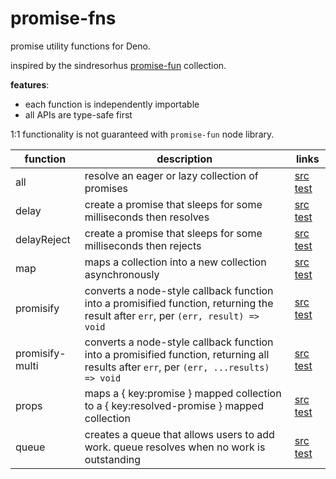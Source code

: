 # promise-fns

promise utility functions for Deno.

inspired by the sindresorhus
[promise-fun](https://github.com/sindresorhus/promise-fun) collection.

**features**:

- each function is independently importable
- all APIs are type-safe first

1:1 functionality is not guaranteed with `promise-fun` node library.

<!-- LINKS-START -->
<!-- this table is auto-generated. see .rad/docs.ts -->

| function        | description                                                                                                                             | links                                                                  |
| --------------- | --------------------------------------------------------------------------------------------------------------------------------------- | ---------------------------------------------------------------------- |
| all             | resolve an eager or lazy collection of promises                                                                                         | [src](./src/all.ts) [test](./test/all.test.ts)                         |
| delay           | create a promise that sleeps for some milliseconds then resolves                                                                        | [src](./src/delay.ts) [test](./test/delay.test.ts)                     |
| delayReject     | create a promise that sleeps for some milliseconds then rejects                                                                         | [src](./src/delayReject.ts) [test](./test/delayReject.test.ts)         |
| map             | maps a collection into a new collection asynchronously                                                                                  | [src](./src/map.ts) [test](./test/map.test.ts)                         |
| promisify       | converts a node-style callback function into a promisified function, returning the result after `err`, per `(err, result) => void`      | [src](./src/promisify.ts) [test](./test/promisify.test.ts)             |
| promisify-multi | converts a node-style callback function into a promisified function, returning all results after `err`, per `(err, ...results) => void` | [src](./src/promisify-multi.ts) [test](./test/promisify-multi.test.ts) |
| props           | maps a { key:promise } mapped collection to a { key:resolved-promise } mapped collection                                                | [src](./src/props.ts) [test](./test/props.test.ts)                     |
| queue           | creates a queue that allows users to add work. queue resolves when no work is outstanding                                               | [src](./src/queue.ts) [test](./test/queue.test.ts)                     |

<!-- LINKS-END -->
